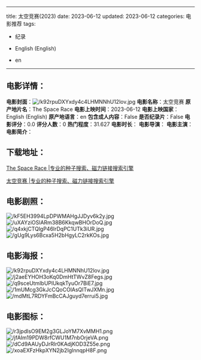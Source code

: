 
---
title: 太空竞赛(2023)
date: 2023-06-12
updated: 2023-06-12
categories: 电影推荐
tags:
- 纪录

- English (English)
- en
---


> 

## **电影详情**：

**电影封面**：<img src="https://image.tmdb.org/t/p/w200/k92rpuDXYxdy4c4LHMNNhU12lov.jpg" alt="/k92rpuDXYxdy4c4LHMNNhU12lov.jpg" title="/k92rpuDXYxdy4c4LHMNNhU12lov.jpg">
**电影名称**：太空竞赛
**原产地片名**：The Space Race
**电影上映时间**：2023-06-12
**电影上映国家**：English (English)
**原产地语言**：en
**包含成人内容**：False
**是否纪录片**：False
**电影评分**：0.0
**评分人数**：0
**热门程度**：31.627
**电影时长**：
**电影导演**：
**电影主演**：
**电影简介**：

## **下载地址**：
[The Space Race |专业的种子搜索、磁力链接搜索引擎](https://movie.amd794.com:2083/?search=The%20Space%20Race&ordering=&mode=match_phrase&page_size=10&page=1)

[太空竞赛 |专业的种子搜索、磁力链接搜索引擎](https://movie.amd794.com:2083/?search=%E5%A4%AA%E7%A9%BA%E7%AB%9E%E8%B5%9B&ordering=&mode=match_phrase&page_size=10&page=1)
 

## **电影剧照**：
<img src="https://image.tmdb.org/t/p/original/kF5EH3994LpDPWMAHgJJDyv6k2y.jpg" alt="/kF5EH3994LpDPWMAHgJJDyv6k2y.jpg" title="/kF5EH3994LpDPWMAHgJJDyv6k2y.jpg"><img src="https://image.tmdb.org/t/p/original/uXAYziOSlARm38B6KkqwBHOrDoQ.jpg" alt="/uXAYziOSlARm38B6KkqwBHOrDoQ.jpg" title="/uXAYziOSlARm38B6KkqwBHOrDoQ.jpg"><img src="https://image.tmdb.org/t/p/original/q4xkjCTQlgP46lrDqPC1UTk3iUR.jpg" alt="/q4xkjCTQlgP46lrDqPC1UTk3iUR.jpg" title="/q4xkjCTQlgP46lrDqPC1UTk3iUR.jpg"><img src="https://image.tmdb.org/t/p/original/gUg9Lys6Bcxa5H2bHgyLC2rkKOs.jpg" alt="/gUg9Lys6Bcxa5H2bHgyLC2rkKOs.jpg" title="/gUg9Lys6Bcxa5H2bHgyLC2rkKOs.jpg">

## **电影海报**：
<img src="https://image.tmdb.org/t/p/original/k92rpuDXYxdy4c4LHMNNhU12lov.jpg" alt="/k92rpuDXYxdy4c4LHMNNhU12lov.jpg" title="/k92rpuDXYxdy4c4LHMNNhU12lov.jpg"><img src="https://image.tmdb.org/t/p/original/j2aeEYHOH3oKq0DmHtTWvZ8Fegs.jpg" alt="/j2aeEYHOH3oKq0DmHtTWvZ8Fegs.jpg" title="/j2aeEYHOH3oKq0DmHtTWvZ8Fegs.jpg"><img src="https://image.tmdb.org/t/p/original/q9sceUtmIbUPlUkqkTyuOr7BiE7.jpg" alt="/q9sceUtmIbUPlUkqkTyuOr7BiE7.jpg" title="/q9sceUtmIbUPlUkqkTyuOr7BiE7.jpg"><img src="https://image.tmdb.org/t/p/original/1mUMcg3GkJcCQoCOlAsQITwJXMn.jpg" alt="/1mUMcg3GkJcCQoCOlAsQITwJXMn.jpg" title="/1mUMcg3GkJcCQoCOlAsQITwJXMn.jpg"><img src="https://image.tmdb.org/t/p/original/mdMtL7RDYFmBcCAJguyd7errui5.jpg" alt="/mdMtL7RDYFmBcCAJguyd7errui5.jpg" title="/mdMtL7RDYFmBcCAJguyd7errui5.jpg">

## **电影图标**：
<img src="https://image.tmdb.org/t/p/original/r3jpdlsO9EM2g3GLJoYM7XvMMH1.png" alt="/r3jpdlsO9EM2g3GLJoYM7XvMMH1.png" title="/r3jpdlsO9EM2g3GLJoYM7XvMMH1.png"><img src="https://image.tmdb.org/t/p/original/jfAIm19PDW8rfCWU1M7nbOrjeVA.png" alt="/jfAIm19PDW8rfCWU1M7nbOrjeVA.png" title="/jfAIm19PDW8rfCWU1M7nbOrjeVA.png"><img src="https://image.tmdb.org/t/p/original/dCd9AAUyDJrRlr0KAdjKOD3Z55e.png" alt="/dCd9AAUyDJrRlr0KAdjKOD3Z55e.png" title="/dCd9AAUyDJrRlr0KAdjKOD3Z55e.png"><img src="https://image.tmdb.org/t/p/original/xoaEXFzHkpXYN2jb2IglnnqpH8F.png" alt="/xoaEXFzHkpXYN2jb2IglnnqpH8F.png" title="/xoaEXFzHkpXYN2jb2IglnnqpH8F.png">
